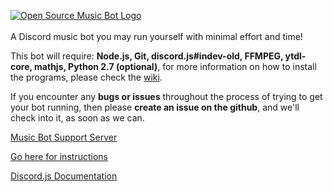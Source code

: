 [![Open Source Music Bot Logo](https://cdn.discordapp.com/attachments/211274061794377729/224402276687675393/OS-MB-Github-Transparent.svg)](https://github.com/developerCodex/musicbot)
<br />
<br />
A Discord music bot you may run yourself with minimal effort and time!

This bot will require: **Node.js, Git, discord.js#indev-old, FFMPEG, ytdl-core, mathjs, Python 2.7 (optional)**, for more information on how to install the programs, please check the [wiki](https://github.com/developerCodex/musicbot/wiki/Installation).

If you encounter any **bugs or issues** throughout the process of trying to get your bot running, then please **create an issue on the github**, and we'll check into it, as soon as we can.

[Music Bot Support Server](https://discord.gg/CVyVgap)

[Go here for instructions](https://github.com/developerCodex/musicbot/wiki/Installation)

[Discord.js Documentation](http://discordjs.readthedocs.io/en/8.1.0/index.html)

